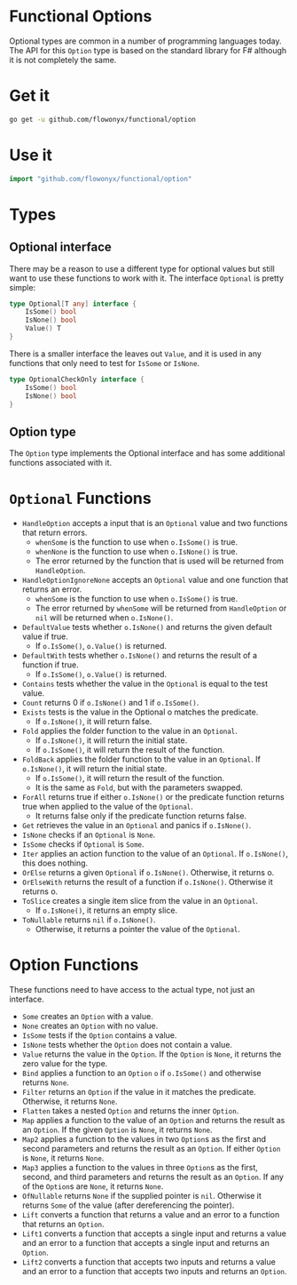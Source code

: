 # Functional Options
                                                                                                                                              
Optional types are common in a number of programming languages today. The API for this `Option` type is based on the standard library for F# although it is not completely the same.

# Get it

```sh
go get -u github.com/flowonyx/functional/option
```

# Use it

```go
import "github.com/flowonyx/functional/option"
```

# Types

## Optional interface

There may be a reason to use a different type for optional values but still want to use these functions to work with it. The interface `Optional` is pretty simple:

```go
type Optional[T any] interface {
    IsSome() bool
	IsNone() bool
	Value() T
}
```

There is a smaller interface the leaves out `Value`, and it is used in any functions that only need to test for `IsSome` or `IsNone`.

```go
type OptionalCheckOnly interface {
	IsSome() bool
	IsNone() bool
}
```

## Option type

The `Option` type implements the Optional interface and has some additional functions associated with it.

# `Optional` Functions

* `HandleOption` accepts a input that is an `Optional` value and two functions that return errors.
  * `whenSome` is the function to use when `o.IsSome()` is true.
  * `whenNone` is the function to use when `o.IsNone()` is true.
  * The error returned by the function that is used will be returned from `HandleOption`.
* `HandleOptionIgnoreNone` accepts an `Optional` value and one function that returns an error.
  * `whenSome` is the function to use when `o.IsSome()` is true.
  * The error returned by `whenSome` will be returned from `HandleOption` or `nil` will be returned when `o.IsNone()`.
* `DefaultValue` tests whether `o.IsNone()` and returns the given default value if true.
  * If `o.IsSome()`, `o.Value()` is returned.
* `DefaultWith` tests whether `o.IsNone()` and returns the result of a function if true.
  * If `o.IsSome()`, `o.Value()` is returned.
* `Contains` tests whether the value in the `Optional` is equal to the test value.
* `Count` returns 0 if `o.IsNone()` and 1 if `o.IsSome()`.
* `Exists` tests is the value in the Optional o matches the predicate.
  * If `o.IsNone()`, it will return false.
* `Fold` applies the folder function to the value in an `Optional`.
  * If `o.IsNone()`, it will return the initial state.
  * If `o.IsSome()`, it will return the result of the function.
* `FoldBack` applies the folder function to the value in an `Optional`. If `o.IsNone()`, it will return the initial state.
  * If `o.IsSome()`, it will return the result of the function.
  * It is the same as `Fold`, but with the parameters swapped.
* `ForAll` returns true if either `o.IsNone()` or the predicate function returns true when applied to the value of the `Optional`.
  * It returns false only if the predicate function returns false.
* `Get` retrieves the value in an `Optional` and panics if `o.IsNone()`.
* `IsNone` checks if an `Optional` is `None`.
* `IsSome` checks if `Optional` is `Some`.
* `Iter` applies an action function to the value of an `Optional`. If `o.IsNone()`, this does nothing.
* `OrElse` returns a given `Optional` if `o.IsNone()`. Otherwise, it returns o.
* `OrElseWith` returns the result of a function if `o.IsNone()`. Otherwise it returns o.
* `ToSlice` creates a single item slice from the value in an `Optional`.
  * If `o.IsNone()`, it returns an empty slice.
* `ToNullable` returns `nil` if `o.IsNone()`.
  * Otherwise, it returns a pointer the value of the `Optional`.

# Option Functions

These functions need to have access to the actual type, not just an interface.

* `Some` creates an `Option` with a value.
* `None` creates an `Option` with no value.
* `IsSome` tests if the `Option` contains a value.
* `IsNone` tests whether the `Option` does not contain a value.
* `Value` returns the value in the `Option`. If the `Option` is `None`, it returns the zero value for the type.
* `Bind` applies a function to an `Option` `o` if `o.IsSome()` and otherwise returns `None`.
* `Filter` returns an `Option` if the value in it matches the predicate. Otherwise, it returns `None`.
* `Flatten` takes a nested `Option` and returns the inner `Option`.
* `Map` applies a function to the value of an `Option` and returns the result as an `Option`. If the given `Option` is `None`, it returns `None`.
* `Map2` applies a function to the values in two `Option`s as the first and second parameters and returns the result as an `Option`. If either `Option` is `None`, it returns `None`.
* `Map3` applies a function to the values in three `Option`s as the first, second, and third parameters and returns the result as an `Option`. If any of the `Option`s are `None`, it returns `None`.
* `OfNullable` returns `None` if the supplied pointer is `nil`. Otherwise it returns `Some` of the value (after dereferencing the pointer).
* `Lift` converts a function that returns a value and an error to a function that returns an `Option`.
* `Lift1` converts a function that accepts a single input and returns a value and an error to a function that accepts a single input and returns an `Option`.
* `Lift2` converts a function that accepts two inputs and returns a value and an error to a function that accepts two inputs and returns an `Option`.